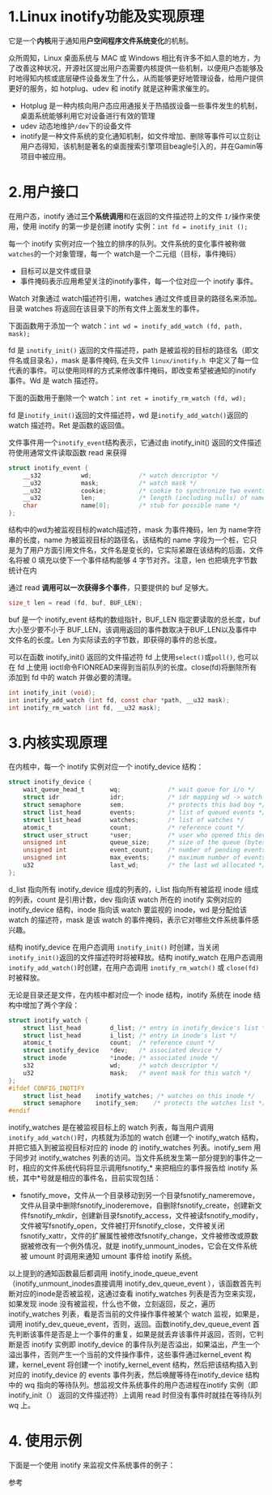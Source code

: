 # 1.Linux inotify功能及实现原理
它是一个**内核**用于通知用**户空间程序文件系统变化**的机制。

众所周知，Linux 桌面系统与 MAC 或 Windows 相比有许多不如人意的地方，为了改善这种状况，开源社区提出用户态需要内核提供一些机制，以便用户态能够及时地得知内核或底层硬件设备发生了什么，从而能够更好地管理设备，给用户提供更好的服务，如 hotplug、udev 和 inotify 就是这种需求催生的。

* Hotplug 是一种内核向用户态应用通报关于热插拔设备一些事件发生的机制，桌面系统能够利用它对设备进行有效的管理
* udev 动态地维护`/dev`下的设备文件
* inotify是一种文件系统的变化通知机制，如文件增加、删除等事件可以立刻让用户态得知，该机制是著名的桌面搜索引擎项目beagle引入的，并在Gamin等项目中被应用。

# 2.用户接口
在用户态，inotify 通过**三个系统调用**和在返回的文件描述符上的文件 `I/`操作来使用，使用 inotify 的第一步是创建 inotify 实例：`int fd = inotify_init ();`

每一个 inotify 实例对应一个独立的排序的队列。文件系统的变化事件被称做`watches`的一个对象管理，每一个 watch是一个二元组（目标，事件掩码）

* 目标可以是文件或目录
* 事件掩码表示应用希望关注的inotify事件，每一个位对应一个 inotify 事件。

Watch 对象通过 watch描述符引用，watches 通过文件或目录的路径名来添加。目录 watches 将返回在该目录下的所有文件上面发生的事件。

下面函数用于添加一个 watch：`int wd = inotify_add_watch (fd, path, mask);`

fd 是 `inotify_init()` 返回的文件描述符，path 是被监视的目标的路径名（即文件名或目录名），mask 是事件掩码, 在头文件 `linux/inotify.h `中定义了每一位代表的事件。可以使用同样的方式来修改事件掩码，即改变希望被通知的inotify 事件。Wd 是 watch 描述符。

下面的函数用于删除一个 watch：`int ret = inotify_rm_watch (fd, wd);`

fd 是`inotify_init()`返回的文件描述符，wd 是`inotify_add_watch()`返回的 watch 描述符。Ret 是函数的返回值。

文件事件用一个`inotify_event`结构表示，它通过由 inotify_init() 返回的文件描述符使用通常文件读取函数 read 来获得

```c
struct inotify_event {
    __s32           wd;             /* watch descriptor */
    __u32           mask;           /* watch mask */
    __u32           cookie;         /* cookie to synchronize two events */
    __u32           len;            /* length (including nulls) of name */
    char            name[0];        /* stub for possible name */
};
```
结构中的wd为被监视目标的watch描述符，mask 为事件掩码，len 为 name字符串的长度，name 为被监视目标的路径名，该结构的 name 字段为一个桩，它只是为了用户方面引用文件名，文件名是变长的，它实际紧跟在该结构的后面，文件名将被 0 填充以使下一个事件结构能够 4 字节对齐。注意，len 也把填充字节数统计在内

通过 read **调用可以一次获得多个事件**，只要提供的 buf 足够大。

```c
size_t len = read (fd, buf, BUF_LEN);
```

buf 是一个 inotify_event 结构的数组指针，BUF_LEN 指定要读取的总长度，buf 大小至少要不小于 BUF_LEN，该调用返回的事件数取决于BUF_LEN以及事件中文件名的长度。Len 为实际读去的字节数，即获得的事件的总长度。

可以在函数 inotify_init() 返回的文件描述符 fd 上使用`select()`或`poll()`, 也可以在 fd 上使用 ioctl命令FIONREAD来得到当前队列的长度。close(fd)将删除所有添加到 fd 中的 watch 并做必要的清理。

```c
int inotify_init (void);
int inotify_add_watch (int fd, const char *path, __u32 mask);
int inotify_rm_watch (int fd, __u32 mask);
```

# 3.内核实现原理
在内核中，每一个 inotify 实例对应一个 inotify_device 结构：

```c
struct inotify_device {
    wait_queue_head_t       wq;             /* wait queue for i/o */
    struct idr              idr;            /* idr mapping wd -> watch */
    struct semaphore        sem;            /* protects this bad boy */
    struct list_head        events;         /* list of queued events */
    struct list_head        watches;        /* list of watches */
    atomic_t                count;          /* reference count */
    struct user_struct      *user;          /* user who opened this dev */
    unsigned int            queue_size;     /* size of the queue (bytes) */
    unsigned int            event_count;    /* number of pending events */
    unsigned int            max_events;     /* maximum number of events */
    u32                     last_wd;        /* the last wd allocated */
};
```
d_list 指向所有 inotify_device 组成的列表的，i_list 指向所有被监视 inode 组成的列表，count 是引用计数，dev 指向该 watch 所在的 inotify 实例对应的 inotify_device 结构，inode 指向该 watch 要监视的 inode，wd 是分配给该 watch 的描述符，mask 是该 watch 的事件掩码，表示它对哪些文件系统事件感兴趣。

结构 inotify_device 在用户态调用 `inotify_init()` 时创建，当关闭`inotify_init()`返回的文件描述符时将被释放。结构 inotify_watch 在用户态调用`inotify_add_watch()`时创建，在用户态调用 `inotify_rm_watch()` 或 `close(fd)` 时被释放。

无论是目录还是文件，在内核中都对应一个 inode 结构，inotify 系统在 inode 结构中增加了两个字段：

```c
struct inotify_watch {
    struct list_head        d_list; /* entry in inotify_device's list */
    struct list_head        i_list; /* entry in inode's list */
    atomic_t                count;  /* reference count */
    struct inotify_device   *dev;   /* associated device */
    struct inode            *inode; /* associated inode */
    s32                     wd;     /* watch descriptor */
    u32                     mask;   /* event mask for this watch */
};
#ifdef CONFIG_INOTIFY
	struct list_head	inotify_watches; /* watches on this inode */
	struct semaphore	inotify_sem;	/* protects the watches list */
#endif
```
 inotify_watches 是在被监视目标上的 watch 列表，每当用户调用`inotify_add_watch()`时，内核就为添加的 watch 创建一个 inotify_watch 结构，并把它插入到被监视目标对应的 inode 的 inotify_watches 列表。inotify_sem 用于同步对 inotify_watches 列表的访问。当文件系统发生第一部分提到的事件之一时，相应的文件系统代码将显示调用fsnotify_* 来把相应的事件报告给 inotify 系统，其中*号就是相应的事件名，目前实现包括：

 * fsnotify_move，文件从一个目录移动到另一个目录fsnotify_nameremove，文件从目录中删除fsnotify_inoderemove，自删除fsnotify_create，创建新文件fsnotify_mkdir，创建新目录fsnotify_access，文件被读fsnotify_modify，文件被写fsnotify_open，文件被打开fsnotify_close，文件被关闭fsnotify_xattr，文件的扩展属性被修改fsnotify_change，文件被修改或原数据被修改有一个例外情况，就是 inotify_unmount_inodes，它会在文件系统被 umount 时调用来通知 umount 事件给 inotify 系统。

以上提到的通知函数最后都调用 inotify_inode_queue_event（inotify_unmount_inodes直接调用 inotify_dev_queue_event ），该函数首先判断对应的inode是否被监视，这通过查看 inotify_watches 列表是否为空来实现，如果发现 inode 没有被监视，什么也不做，立刻返回，反之，遍历 inotify_watches 列表，看是否当前的文件操作事件被某个 watch 监视，如果是，调用 inotify_dev_queue_event，否则，返回。函数inotify_dev_queue_event 首先判断该事件是否是上一个事件的重复，如果是就丢弃该事件并返回，否则，它判断是否 inotify 实例即 inotify_device 的事件队列是否溢出，如果溢出，产生一个溢出事件，否则产生一个当前的文件操作事件，这些事件通过kernel_event 构建，kernel_event 将创建一个 inotify_kernel_event 结构，然后把该结构插入到对应的 inotify_device 的 events 事件列表，然后唤醒等待在inotify_device 结构中的 wq 指向的等待队列。想监视文件系统事件的用户态进程在inotify 实例（即 inotify_init（） 返回的文件描述符）上调用 read 时但没有事件时就挂在等待队列 wq 上。

# 4. 使用示例

下面是一个使用 inotify 来监视文件系统事件的例子：

参考 [](./driver/USB/usb_linux.c)